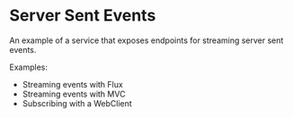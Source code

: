 # Server Sent Events

An example of a service that exposes endpoints
for streaming server sent events.

Examples:

- Streaming events with Flux
- Streaming events with MVC
- Subscribing with a WebClient 
